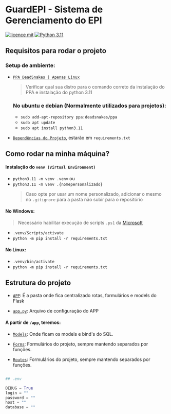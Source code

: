 # GuardEPI - Sistema de Gerenciamento do EPI
[![licence mit](https://img.shields.io/badge/licence-MIT-blue.svg)](./LICENSE)
[![Python 3.11](https://shields.io/badge/python-3.11%20-green?logo=python)](https://python.org/downloads/release/python-3119/)

## Requisitos para rodar o projeto

### Setup de ambiente:

- [`PPA DeadSnakes | Apenas Linux`](https://launchpad.net/~deadsnakes/+archive/ubuntu/ppa)
    > Verificar qual sua distro para o comando correto da instalação do PPA e instalação do python 3.11
    ### No ubuntu e debian (Normalmente utilizados para projetos):
    - `sudo add-apt-repository ppa:deadsnakes/ppa`
    - `sudo apt update`
    - `sudo apt install python3.11`

- [`Dependências do Projeto`](./requirements.txt), estarão em `requirements.txt`

## Como rodar na minha máquina?

#### Instalação do `venv (Virtual Environment)`

- `python3.11 -m venv .venv` 
ou
- `python3.11 -m venv .{nomepersonalizado}` 
    > Caso opte por usar um nome personalizado, adicionar o mesmo no `.gitignore` para a pasta não subir para o repositório

#### No Windows:
> Necessário habilitar execução de scripts `.ps1` da [Microsoft](https://learn.microsoft.com/pt-br/powershell/module/microsoft.powershell.core/about/about_execution_policies?view=powershell-7.4)
- `.venv/Scripts/activate`
- `python -m pip install -r requirements.txt`

#### No Linux:

- `.venv/bin/activate`
- `python -m pip install -r requirements.txt`


## Estrutura do projeto

- [`APP`](./app/): É a pasta onde fica centralizado rotas, formulários e models do Flask

- [`app.py`](./app/__init__.py): Arquivo de configuração do APP

#### A partir de `/app`, teremos:
- [`Models`](./app/models/): Onde ficam os models e bind's do SQL.

- [`Forms`](./app/Forms/): Formulários do projeto, sempre mantendo separados por funções.

- [`Routes`](./app/routes/): Formulários do projeto, sempre mantendo separados por funções.

``` Python

## .env

DEBUG = True
login = ""
password = ""
host = ""
database = ""


``` 
